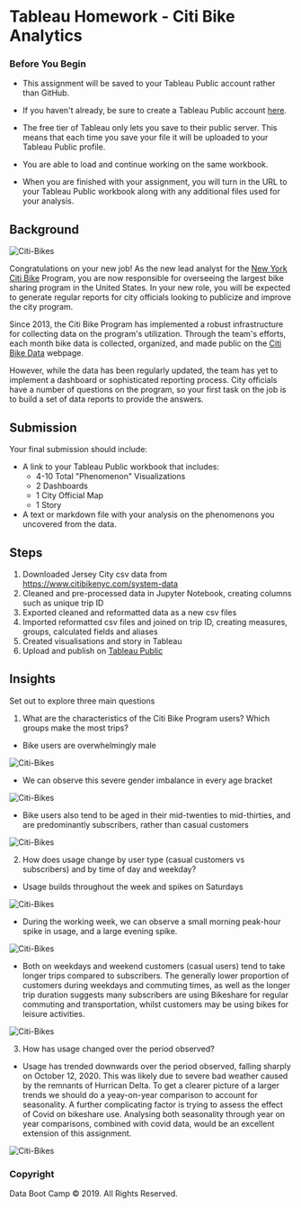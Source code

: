 # Tableau Homework - Citi Bike Analytics

### Before You Begin

* This assignment will be saved to your Tableau Public account rather than GitHub. 

* If you haven't already, be sure to create a Tableau Public account [here](https://public.tableau.com/s/).

* The free tier of Tableau only lets you save to their public server. This means that each time you save your file it will be uploaded to your Tableau Public profile. 

* You are able to load and continue working on the same workbook.

* When you are finished with your assignment, you will turn in the URL to your Tableau Public workbook along with any additional files used for your analysis. 

## Background

![Citi-Bikes](Images/citi-bike-station-bikes.jpg)

Congratulations on your new job! As the new lead analyst for the [New York Citi Bike](https://en.wikipedia.org/wiki/Citi_Bike) Program, you are now responsible for overseeing the largest bike sharing program in the United States. In your new role, you will be expected to generate regular reports for city officials looking to publicize and improve the city program.

Since 2013, the Citi Bike Program has implemented a robust infrastructure for collecting data on the program's utilization. Through the team's efforts, each month bike data is collected, organized, and made public on the [Citi Bike Data](https://www.citibikenyc.com/system-data) webpage.

However, while the data has been regularly updated, the team has yet to implement a dashboard or sophisticated reporting process. City officials have a number of questions on the program, so your first task on the job is to build a set of data reports to provide the answers.

## Submission 

Your final submission should include:

* A link to your Tableau Public workbook that includes: 
  * 4-10 Total "Phenomenon" Visualizations 
  * 2 Dashboards
  * 1 City Official Map
  * 1 Story 
* A text or markdown file with your analysis on the phenomenons you uncovered from the data.

## Steps
1. Downloaded Jersey City csv data from https://www.citibikenyc.com/system-data
2. Cleaned and pre-processed data in Jupyter Notebook, creating columns such as unique trip ID
3. Exported cleaned and reformatted data as a new csv files
4. Imported reformatted csv files and joined on trip ID, creating measures, groups, calculated fields and aliases
5. Created visualisations and story in Tableau
6. Upload and publish on [Tableau Public](https://public.tableau.com/profile/laurie4922#!/vizhome/NJ_tableau_workbook1_3/NJ_Bike_Use)

## Insights
Set out to explore three main questions
1. What are the characteristics of the Citi Bike Program users? Which groups make the most trips?

* Bike users are overwhelmingly male

![Citi-Bikes](Images/gender_breakdown.PNG)

* We can observe this severe gender imbalance in every age bracket

![Citi-Bikes](Images/age_gender.PNG)

* Bike users also tend to be aged in their mid-twenties to mid-thirties, and are predominantly subscribers, rather than casual customers

![Citi-Bikes](Images/user_gender_age.PNG)

2. How does usage change by user type (casual customers vs subscribers) and by time of day and weekday?

* Usage builds throughout the week and spikes on Saturdays

![Citi-Bikes](Images/user_type_and_weekday.PNG)

* During the working week, we can observe a small morning peak-hour spike in usage, and a large evening spike.

![Citi-Bikes](Images/peak_hour.PNG)

* Both on weekdays and weekend customers (casual users) tend to take longer trips compared to subscribers.
The generally lower proportion of customers during weekdays and commuting times, as well as the longer trip duration suggests 
many subscribers are using Bikeshare for regular commuting and transportation, whilst customers may be using bikes for leisure activities.

![Citi-Bikes](Images/trip_duration.PNG)

3. How has usage changed over the period observed?

* Usage has trended downwards over the period observed, falling sharply on October 12, 2020. This was likely due to severe bad weather caused by the remnants of Hurrican Delta. 
To get a clearer picture of a larger trends we should do a yeay-on-year comparison to account for seasonality. A further complicating factor is trying to assess the effect of Covid on bikeshare use. Analysing both seasonality through year on year comparisons, combined with covid data, would be an excellent extension of this assignment.

![Citi-Bikes](Images/month_trend.PNG)



### Copyright

Data Boot Camp © 2019. All Rights Reserved.
